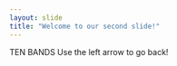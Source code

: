```yaml
---
layout: slide
title: "Welcome to our second slide!"
---
```

TEN BANDS
Use the left arrow to go back!
